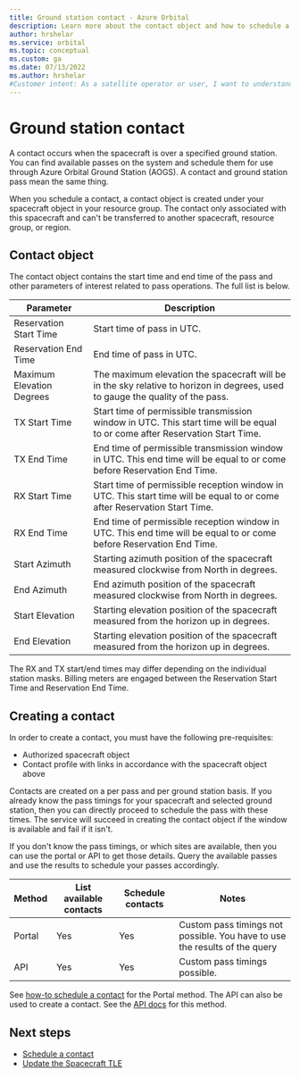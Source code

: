 ```yaml
---
title: Ground station contact - Azure Orbital
description: Learn more about the contact object and how to schedule a contact.
author: hrshelar
ms.service: orbital
ms.topic: conceptual
ms.custom: ga
ms.date: 07/13/2022
ms.author: hrshelar
#Customer intent: As a satellite operator or user, I want to understand how to what the contact object is so I can manage my mission operations.
---
```


# Ground station contact

A contact occurs when the spacecraft is over a specified ground station. You can find available passes on the system and schedule them for use through Azure Orbital Ground Station (AOGS). A contact and ground station pass mean the same thing.

When you schedule a contact, a contact object is created under your spacecraft object in your resource group. The contact only associated with this spacecraft and can't be transferred to another spacecraft, resource group, or region.

## Contact object

The contact object contains the start time and end time of the pass and other parameters of interest related to pass operations. The full list is below.

| Parameter                 | Description                                                                                                                    |
|---------------------------|--------------------------------------------------------------------------------------------------------------------------------|
| Reservation Start Time    | Start time of pass in UTC.                                                                                                     |
| Reservation End Time      | End time of pass in UTC.                                                                                                       |
| Maximum Elevation Degrees | The maximum elevation the spacecraft will be in the sky relative to horizon in degrees, used to gauge the quality of the pass. |
| TX Start Time             | Start time of permissible transmission window in UTC. This start time will be equal to or come after Reservation Start Time.   |
| TX End Time               | End time of permissible transmission window in UTC. This end time will be equal to or come before Reservation End Time.        |
| RX Start Time             | Start time of permissible reception window in UTC. This start time will be equal to or come after Reservation Start Time.      |
| RX End Time               | End time of permissible reception window in UTC. This end time will be equal to or come before Reservation End Time.           |
| Start Azimuth             | Starting azimuth position of the spacecraft measured clockwise from North in degrees.                                          |
| End Azimuth               | End azimuth position of the spacecraft measured clockwise from North in degrees.                                               |
| Start Elevation           | Starting elevation position of the spacecraft measured from the horizon up in degrees.                                         |
| End Elevation             | Starting elevation position of the spacecraft measured from the horizon up in degrees.                                         |

The RX and TX start/end times may differ depending on the individual station masks. Billing meters are engaged between the Reservation Start Time and Reservation End Time.

## Creating a contact

In order to create a contact, you must have the following pre-requisites:

* Authorized spacecraft object
* Contact profile with links in accordance with the spacecraft object above

Contacts are created on a per pass and per ground station basis. If you already know the pass timings for your spacecraft and selected ground station, then you can directly proceed to schedule the pass with these times. The service will succeed in creating the contact object if the window is available and fail if it isn't. 

If you don't know the pass timings, or which sites are available, then you can use the portal or API to get those details. Query the available passes and use the results to schedule your passes accordingly.

| Method | List available contacts | Schedule contacts | Notes |
|-|-|-|-|
|Portal| Yes | Yes | Custom pass timings not possible. You have to use the results of the query|
|API | Yes | Yes| Custom pass timings possible. |

See [how-to schedule a contact](schedule-contact.md) for the Portal method. The API can also be used to create a contact. See the [API docs](https://learn.microsoft.com/en-us/rest/api/orbital/) for this method.

## Next steps

- [Schedule a contact](schedule-contact.md)
- [Update the Spacecraft TLE](update-tle.md)
